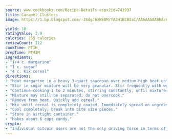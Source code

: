 ```yaml
---
source: www.cookbooks.com/Recipe-Details.aspx?id=741937
title: Caramel Clusters
image: https://1.bp.blogspot.com/-3SdgJ6zWE0M/YA2H1BCBIaI/AAAAAAAABhA/KLu9yTsYBMkJQudB_uFGwTypBtmTiBfZgCLcBGAsYHQ/s320/4.png

yield: 10
ratingValue: 3.9
calories: 255 calories
reviewCount: 112
cookTime: PT1H
prepTime: PT43M
ingredients:
- "1/4 c. margarine"
- "1 c. sugar"
- "4 c. Kix cereal"
directions:
- "Heat margarine in a heavy 3-quart saucepan over medium-high heat until melted."
- "Stir in sugar mixture will be very granular. Stir frequently with wooden spoon 4 to 5 minutes while mixture melts and begins to turn golden sugar and margarine may separate."
- "Continue cooking 1 to 2 minutes, stirring constantly, until mixture is light golden and no longer granular."
- "Mixture may still be separated; do not overcook."
- "Remove from heat. Quickly add cereal."
- "Mix until cereal is completely coated. Immediately spread on ungreased cookie sheet."
- "Cool completely; break into bite size pieces."
- "Store in airtight container."
- "Makes about 6 cups candy."
crypto:
- "Individual bitcoin users are not the only driving force in terms of securing the bitcoin network."
---
```

